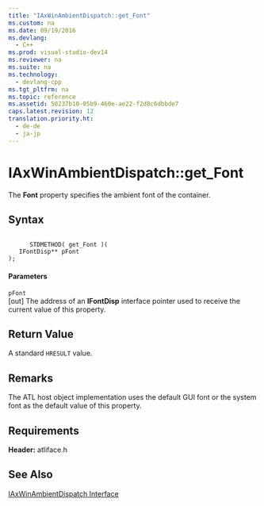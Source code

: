 ```yaml
---
title: "IAxWinAmbientDispatch::get_Font"
ms.custom: na
ms.date: 09/19/2016
ms.devlang: 
  - C++
ms.prod: visual-studio-dev14
ms.reviewer: na
ms.suite: na
ms.technology: 
  - devlang-cpp
ms.tgt_pltfrm: na
ms.topic: reference
ms.assetid: 50237b10-05b9-460e-ae22-f2d8c6dbbde7
caps.latest.revision: 12
translation.priority.ht: 
  - de-de
  - ja-jp
---
```

# IAxWinAmbientDispatch::get_Font
The **Font** property specifies the ambient font of the container.  
  
## Syntax  
  
```  
  
      STDMETHOD( get_Font )(  
   IFontDisp** pFont   
);  
```  
  
#### Parameters  
 `pFont`  
 [out] The address of an **IFontDisp** interface pointer used to receive the current value of this property.  
  
## Return Value  
 A standard `HRESULT` value.  
  
## Remarks  
 The ATL host object implementation uses the default GUI font or the system font as the default value of this property.  
  
## Requirements  
 **Header:** atliface.h  
  
## See Also  
 [IAxWinAmbientDispatch Interface](../vs140/IAxWinAmbientDispatch-Interface.md)